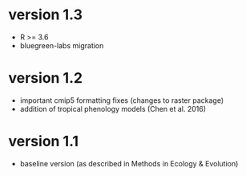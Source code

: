 # version 1.3

* R >= 3.6
* bluegreen-labs migration

# version 1.2

* important cmip5 formatting fixes (changes to raster package)
* addition of tropical phenology models (Chen et al. 2016)

# version 1.1

* baseline version (as described in Methods in Ecology & Evolution)
